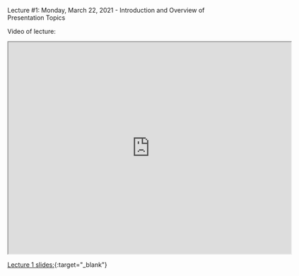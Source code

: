 Lecture #1: Monday, March 22, 2021 - Introduction and Overview of Presentation Topics

Video of lecture:
<iframe src="https://drive.google.com/file/d/1UQvSS9e-fB56iaaZ6GmNFWkBDsYrd9M8/preview" width="640" height="480" allowfullscreen>
</iframe>

[Lecture 1 slides:](https://drive.google.com/file/d/1j4kWxab2vvs-LTymFc3YzUSofVjUYalJ/view?usp=sharing){:target="_blank"}